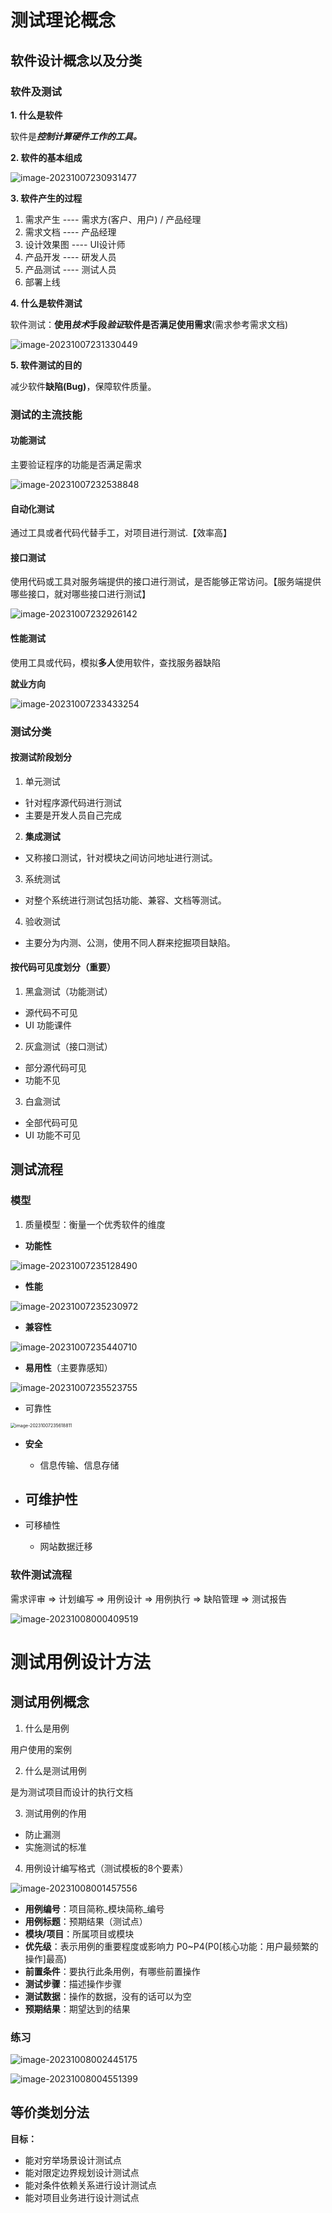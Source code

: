 # 测试理论概念

## 软件设计概念以及分类

### 软件及测试

**1. 什么是软件**

软件是***控制计算硬件工作的工具。***



**2. 软件的基本组成**

![image-20231007230931477](https://gitee.com/luying61/note-pic/raw/master/picture/image-20231007230931477.png)



**3. 软件产生的过程**

1. 需求产生 ---- 需求方(客户、用户) / 产品经理
2. 需求文档 ---- 产品经理
3. 设计效果图 ---- UI设计师
4. 产品开发 ---- 研发人员
5. 产品测试 ---- 测试人员
6. 部署上线



**4. 什么是软件测试**

软件测试：**使用*技术*手段*验证*软件是否满足使用需求**(需求参考需求文档)

![image-20231007231330449](https://gitee.com/luying61/note-pic/raw/master/picture/image-20231007231330449.png)



**5. 软件测试的目的**

减少软件**缺陷(Bug)**，保障软件质量。



### 测试的主流技能

#### 功能测试

主要验证程序的功能是否满足需求

![image-20231007232538848](https://gitee.com/luying61/note-pic/raw/master/picture/image-20231007232538848.png)

#### 自动化测试

通过工具或者代码代替手工，对项目进行测试.【效率高】

#### 接口测试

使用代码或工具对服务端提供的接口进行测试，是否能够正常访问。【服务端提供哪些接口，就对哪些接口进行测试】

![image-20231007232926142](https://gitee.com/luying61/note-pic/raw/master/picture/image-20231007232926142.png)

#### 性能测试

使用工具或代码，模拟**多人**使用软件，查找服务器缺陷



**就业方向**

![image-20231007233433254](https://gitee.com/luying61/note-pic/raw/master/picture/image-20231007233433254.png)



### 测试分类

#### 按测试阶段划分

1. 单元测试

- 针对程序源代码进行测试
- 主要是开发人员自己完成

2. **集成测试**

- 又称接口测试，针对模块之间访问地址进行测试。

3. 系统测试

- 对整个系统进行测试包括功能、兼容、文档等测试。

4. 验收测试

- 主要分为内测、公测，使用不同人群来挖掘项目缺陷。

#### 按代码可见度划分（重要）

1. 黑盒测试（功能测试）

- 源代码不可见
- UI 功能课件

2. 灰盒测试（接口测试）

- 部分源代码可见
- 功能不见

3. 白盒测试

- 全部代码可见
- UI 功能不可见



## 测试流程

### 模型

1. 质量模型：衡量一个优秀软件的维度

- **功能性**

![image-20231007235128490](https://gitee.com/luying61/note-pic/raw/master/picture/image-20231007235128490.png)

- **性能**

![image-20231007235230972](https://gitee.com/luying61/note-pic/raw/master/picture/image-20231007235230972.png)

- **兼容性**

![image-20231007235440710](https://gitee.com/luying61/note-pic/raw/master/picture/image-20231007235440710.png)

- **易用性**（主要靠感知）

![image-20231007235523755](https://gitee.com/luying61/note-pic/raw/master/picture/image-20231007235523755.png)

- 可靠性

<img src="https://gitee.com/luying61/note-pic/raw/master/picture/image-20231007235618811.png" alt="image-20231007235618811" style="zoom:50%;" />

- **安全**
  - 信息传输、信息存储

- 可维护性
  - 
- 可移植性
  - 网站数据迁移



### 软件测试流程

需求评审 => 计划编写 => 用例设计 => 用例执行 => 缺陷管理 => 测试报告

![image-20231008000409519](https://gitee.com/luying61/note-pic/raw/master/picture/image-20231008000409519.png)







# 测试用例设计方法



## 测试用例概念

1. 什么是用例

用户使用的案例



2. 什么是测试用例

是为测试项目而设计的执行文档



3. 测试用例的作用

- 防止漏测
- 实施测试的标准



4. 用例设计编写格式（测试模板的8个要素）

![image-20231008001457556](https://gitee.com/luying61/note-pic/raw/master/picture/image-20231008001457556.png)

- **用例编号**：项目简称\_模块简称\_编号
- **用例标题**：预期结果（测试点）
- **模块/项目**：所属项目或模块
- **优先级**：表示用例的重要程度或影响力 P0~P4(P0[核心功能：用户最频繁的操作]最高)
- **前置条件**：要执行此条用例，有哪些前置操作
- **测试步骤**：描述操作步骤
- **测试数据**：操作的数据，没有的话可以为空
- **预期结果**：期望达到的结果



### 练习

![image-20231008002445175](https://gitee.com/luying61/note-pic/raw/master/picture/image-20231008002445175.png)



![image-20231008004551399](https://gitee.com/luying61/note-pic/raw/master/picture/image-20231008004551399.png)



## 等价类划分法

**目标：**

- 能对穷举场景设计测试点
- 能对限定边界规划设计测试点
- 能对条件依赖关系进行设计测试点
- 能对项目业务进行设计测试点
